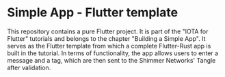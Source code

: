 # Simple App - Flutter template

This repository contains a pure Flutter project. It is part of the "IOTA for Flutter" tutorials and belongs to the chapter "Building a Simple App". It serves as the Flutter template from which a complete Flutter-Rust app is built in the tutorial. In terms of functionality, the app allows users to enter a message and a tag, which are then sent to the Shimmer Networks' Tangle after validation.
